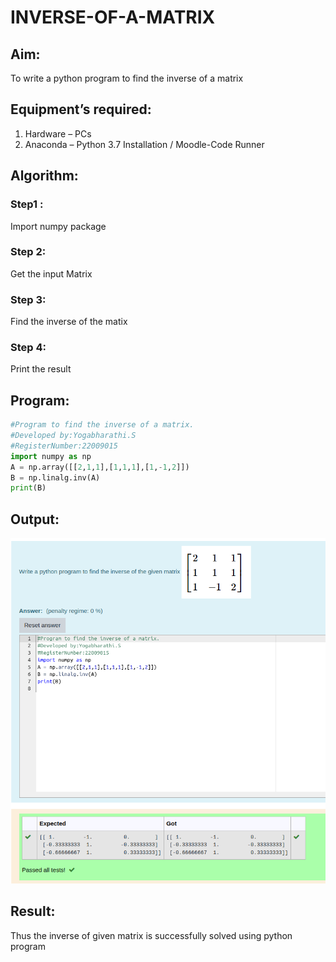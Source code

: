 # INVERSE-OF-A-MATRIX
## Aim:
To write a python program to find the inverse of a matrix
## Equipment’s required:
1. 	Hardware – PCs
2. 	Anaconda – Python 3.7 Installation / Moodle-Code Runner
## Algorithm:
### Step1 :
Import numpy package
### Step 2:
Get the input Matrix
### Step 3:
Find the inverse of the matix
### Step 4:
Print the result

## Program:
```python
#Program to find the inverse of a matrix.
#Developed by:Yogabharathi.S 
#RegisterNumber:22009015
import numpy as np
A = np.array([[2,1,1],[1,1,1],[1,-1,2]])
B = np.linalg.inv(A)
print(B)
```
## Output:
![output2](Inverse.png)
## Result:
Thus the inverse of given matrix is successfully solved using python program

